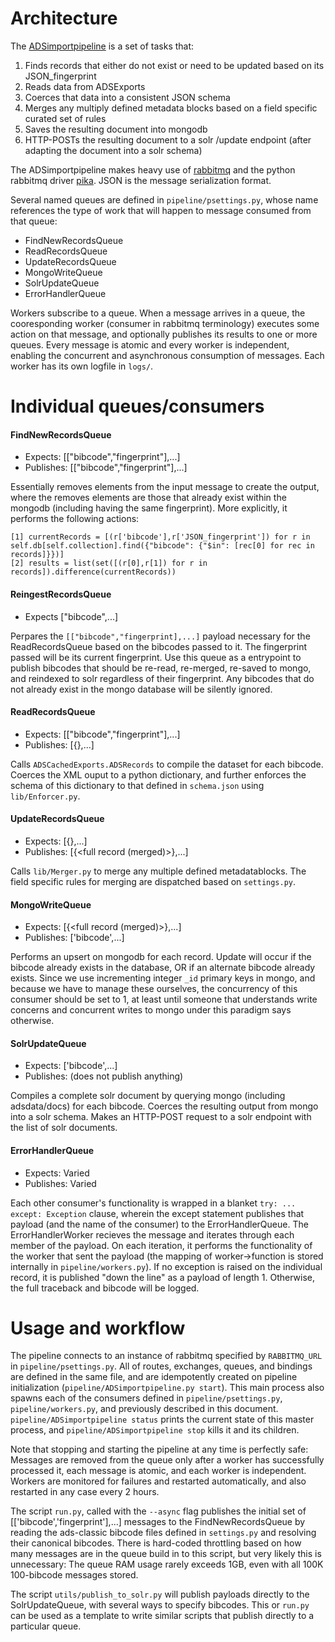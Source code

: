 # Architecture


The [ADSimportpipeline](github.com/adsabs/ADSimportpipeline) is a set of tasks that:
  1. Finds records that either do not exist or need to be updated based on its JSON_fingerprint
  1. Reads data from ADSExports
  1. Coerces that data into a consistent JSON schema
  1. Merges any multiply defined metadata blocks based on a field specific curated set of rules
  1. Saves the resulting document into mongodb
  1. HTTP-POSTs the resulting document to a solr /update endpoint (after adapting the document into a solr schema)

The ADSimportpipeline makes heavy use of [rabbitmq](http://www.rabbitmq.com/) and the python rabbitmq driver [pika](https://pika.readthedocs.org). JSON is the message serialization format.

Several named queues are defined in `pipeline/psettings.py`, whose name references the type of work that will happen to message consumed from that queue:
  - FindNewRecordsQueue
  - ReadRecordsQueue
  - UpdateRecordsQueue
  - MongoWriteQueue
  - SolrUpdateQueue
  - ErrorHandlerQueue

Workers subscribe to a queue. When a message arrives in a queue, the cooresponding worker (consumer in rabbitmq terminology) executes some action on that message, and optionally publishes its results to one or more queues. Every message is atomic and every worker is independent, enabling the concurrent and asynchronous consumption of messages. Each worker has its own logfile in `logs/`.

# Individual queues/consumers

#### FindNewRecordsQueue
  - Expects: [["bibcode","fingerprint"],...]
  - Publishes: [["bibcode","fingerprint"],...]

Essentially removes elements from the input message to create the output, where the removes elements are those that already exist within the mongodb (including having the same fingerprint). More explicitly, it performs the following actions:

    [1] currentRecords = [(r['bibcode'],r['JSON_fingerprint']) for r in self.db[self.collection].find({"bibcode": {"$in": [rec[0] for rec in records]}})]
    [2] results = list(set([(r[0],r[1]) for r in records]).difference(currentRecords))

#### ReingestRecordsQueue
  - Expects ["bibcode",...]

Perpares the `[["bibcode","fingerprint],...]` payload necessary for the ReadRecordsQueue based on the bibcodes passed to it. The fingerprint passed will be its current fingerprint. Use this queue as a entrypoint to publish bibcodes that should be re-read, re-merged, re-saved to mongo, and reindexed to solr regardless of their fingerprint. Any bibcodes that do not already exist in the mongo database will be silently ignored.

#### ReadRecordsQueue
  - Expects: [["bibcode","fingerprint"],...]
  - Publishes: [{<full record>},...]

Calls `ADSCachedExports.ADSRecords` to compile the dataset for each bibcode. Coerces the XML ouput to a python dictionary, and further enforces the schema of this dictionary to that defined in `schema.json` using `lib/Enforcer.py`.



#### UpdateRecordsQueue
  - Expects: [{<full record>},...]
  - Publishes: [{<full record (merged)>},...]

Calls `lib/Merger.py` to merge any multiple defined metadatablocks. The field specific rules for merging are dispatched based on `settings.py`.



#### MongoWriteQueue
  - Expects: [{<full record (merged)>},...]
  - Publishes: ['bibcode',...]

Performs an upsert on mongodb for each record. Update will occur if the bibcode already exists in the database, OR if an alternate bibcode already exists. Since we use incrementing integer `_id` primary keys in mongo, and because we have to manage these ourselves, the concurrency of this consumer should be set to 1, at least until someone that understands write concerns and concurrent writes to mongo under this paradigm says otherwise.



#### SolrUpdateQueue
  - Expects: ['bibcode',...]
  - Publishes: (does not publish anything)
  
Compiles a complete solr document by querying mongo (including adsdata/docs) for each bibcode. Coerces the resulting output from mongo into a solr schema. Makes an HTTP-POST request to a solr endpoint with the list of solr documents.



#### ErrorHandlerQueue
 - Expects: Varied
 - Publishes: Varied

Each other consumer's functionality is wrapped in a blanket `try: ... except: Exception` clause, wherein the except statement publishes that payload (and the name of the consumer) to the ErrorHandlerQueue. The ErrorHandlerWorker recieves the message and iterates through each member of the payload. On each iteration, it performs the functionality of the worker that sent the payload (the mapping of worker->function is stored internally in `pipeline/workers.py`). If no exception is raised on the individual record, it is published "down the line" as a payload of length 1. Otherwise, the full traceback and bibcode will be logged.


# Usage and workflow

The pipeline connects to an instance of rabbitmq specified by `RABBITMQ_URL` in `pipeline/psettings.py`. All of routes, exchanges, queues, and bindings are defined in the same file, and are idempotently created on pipeline initialization (`pipeline/ADSimportpipeline.py start`). This main process also spawns each of the consumers defined in `pipeline/psettings.py`, `pipeline/workers.py`, and previously described in this document. `pipeline/ADSimportpipeline status` prints the current state of this master process, and `pipeline/ADSimportpipeline stop` kills it and its children.

Note that stopping and starting the pipeline at any time is perfectly safe: Messages are removed from the queue only after a worker has successfully processed it, each message is atomic, and each worker is independent. Workers are monitored for failures and restarted automatically, and also restarted in any case every 2 hours.

The script `run.py`, called with the `--async` flag publishes the initial set of [['bibcode','fingerprint'],...] messages to the FindNewRecordsQueue by reading the ads-classic bibcode files defined in `settings.py` and resolving their canonical bibcodes. There is hard-coded throttling based on how many messages are in the queue build in to this script, but very likely this is unnecessary: The queue RAM usage rarely exceeds 1GB, even with all 100K 100-bibcode messages stored.

The script `utils/publish_to_solr.py` will publish payloads directly to the SolrUpdateQueue, with several ways to specify bibcodes. This or `run.py` can be used as a template to write similar scripts that publish directly to a particular queue.

